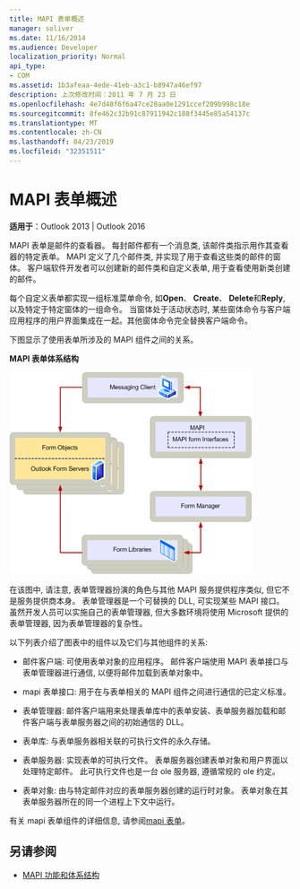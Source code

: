 ```yaml
---
title: MAPI 表单概述
manager: soliver
ms.date: 11/16/2014
ms.audience: Developer
localization_priority: Normal
api_type:
- COM
ms.assetid: 1b3afeaa-4ede-41eb-a3c1-b8947a46ef97
description: 上次修改时间：2011 年 7 月 23 日
ms.openlocfilehash: 4e7d48f6f6a47ce28aa0e1291ccef209b998c18e
ms.sourcegitcommit: 8fe462c32b91c87911942c188f3445e85a54137c
ms.translationtype: MT
ms.contentlocale: zh-CN
ms.lasthandoff: 04/23/2019
ms.locfileid: "32351511"
---
```

# <a name="mapi-forms-overview"></a>MAPI 表单概述
  
**适用于**：Outlook 2013 | Outlook 2016 
  
MAPI 表单是邮件的查看器。 每封邮件都有一个消息类, 该邮件类指示用作其查看器的特定表单。 MAPI 定义了几个邮件类, 并实现了用于查看这些类的邮件的窗体。 客户端软件开发者可以创建新的邮件类和自定义表单, 用于查看使用新类创建的邮件。
  
每个自定义表单都实现一组标准菜单命令, 如**Open**、 **Create**、 **Delete**和**Reply**, 以及特定于特定窗体的一组命令。 当窗体处于活动状态时, 某些窗体命令与客户端应用程序的用户界面集成在一起。其他窗体命令完全替换客户端命令。 
  
下图显示了使用表单所涉及的 MAPI 组件之间的关系。 
  
**MAPI 表单体系结构**
  
![MAPI 表单体系结构](media/forms01.gif "MAPI 表单体系结构")
  
在该图中, 请注意, 表单管理器扮演的角色与其他 MAPI 服务提供程序类似, 但它不是服务提供商本身。 表单管理器是一个可替换的 DLL, 可实现某些 MAPI 接口。 虽然开发人员可以实施自己的表单管理器, 但大多数环境将使用 Microsoft 提供的表单管理器, 因为表单管理器的复杂性。
  
以下列表介绍了图表中的组件以及它们与其他组件的关系:
  
- 邮件客户端: 可使用表单对象的应用程序。 邮件客户端使用 MAPI 表单接口与表单管理器进行通信, 以便将邮件加载到表单对象中。
    
- mapi 表单接口: 用于在与表单相关的 MAPI 组件之间进行通信的已定义标准。
    
- 表单管理器: 邮件客户端用来处理表单库中的表单安装、表单服务器加载和邮件客户端与表单服务器之间的初始通信的 DLL。
    
- 表单库: 与表单服务器相关联的可执行文件的永久存储。
    
- 表单服务器: 实现表单的可执行文件。 表单服务器创建表单对象和用户界面以处理特定邮件。 此可执行文件也是一台 ole 服务器, 遵循常规的 ole 约定。
    
- 表单对象: 由与特定邮件对应的表单服务器创建的运行时对象。 表单对象在其表单服务器所在的同一个进程上下文中运行。
    
有关 mapi 表单组件的详细信息, 请参阅[mapi 表单](mapi-forms.md)。
  
## <a name="see-also"></a>另请参阅

- [MAPI 功能和体系结构](mapi-features-and-architecture.md)

